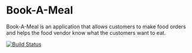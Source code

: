 # Book-A-Meal
Book-A-Meal is an application that allows customers to make food orders and helps the food vendor know what the customers want to eat. 


[![Build Status](https://travis-ci.org/gloriaodipo/Book-A-Meal.svg?branch=APIs)](https://travis-ci.org/gloriaodipo/Book-A-Meal)


